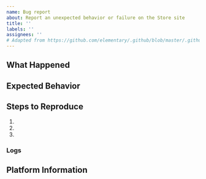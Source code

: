 ```yaml
---
name: Bug report
about: Report an unexpected behavior or failure on the Store site
title: ''
labels: ''
assignees: ''
# Adapted from https://github.com/elementary/.github/blob/master/.github/ISSUE_TEMPLATE/bug_report.md
---
```


<!--
* Please read and follow these tips: https://elementary.io/docs/code/reference#be-prepared-to-provide-more-information
* Be sure to search open and closed issues for duplicates
* A detailed report will help us address your issue more quickly. Do your best!
-->

## What Happened
<!--Describe the issue in detail-->


## Expected Behavior
<!--Explain how what happened is different from what you wanted to happen-->


## Steps to Reproduce
<!--Explain the exact steps one would take to experience the issue. If applicable, add screenshots or screen recordings.-->

1.
2.
3.


### Logs
<!-- If applicable, please share logs or error messages:
* Fails without warning? Get and share debug logs by following: https://elementary.io/docs/code/os-dev#debug-logs
* Unexpectedly quits or stops? Get and share crash logs by following: https://elementary.io/docs/code/os-dev#inspecting-crashes
-->


## Platform Information
<!--
* The browser name, version, and operating system you're accessing the store from
-->


<!--Please be sure to preview your issue before saving. Thanks!-->
